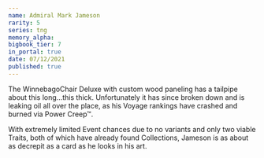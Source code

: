 ```yaml
---
name: Admiral Mark Jameson
rarity: 5
series: tng
memory_alpha:
bigbook_tier: 7
in_portal: true
date: 07/12/2021
published: true
---
```


The WinnebagoChair Deluxe with custom wood paneling has a tailpipe about this long...this thick. Unfortunately it has since broken down and is leaking oil all over the place, as his Voyage rankings have crashed and burned via Power Creep™.

With extremely limited Event chances due to no variants and only two viable Traits, both of which have already found Collections, Jameson is as about as decrepit as a card as he looks in his art.
